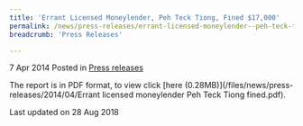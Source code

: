 ```yaml
---
title: 'Errant Licensed Moneylender, Peh Teck Tiong, Fined $17,000'
permalink: /news/press-releases/errant-licensed-moneylender--peh-teck-tiong--fined--17-000
breadcrumb: 'Press Releases'

---
```



7 Apr 2014 Posted in [Press releases](/news/press-releases)

The report is in PDF format, to view click [here (0.28MB)](/files/news/press-releases/2014/04/Errant licensed moneylender Peh Teck Tiong fined.pdf).

<p class="right-side-updated">Last updated on 28 Aug 2018</p>



